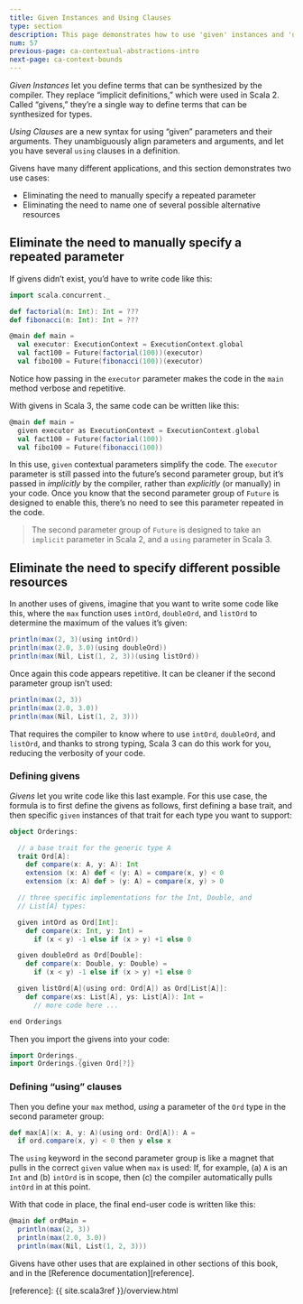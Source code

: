 ```yaml
---
title: Given Instances and Using Clauses
type: section
description: This page demonstrates how to use 'given' instances and 'using' clauses in Scala 3.
num: 57
previous-page: ca-contextual-abstractions-intro
next-page: ca-context-bounds
---
```



*Given Instances* let you define terms that can be synthesized by the compiler. They replace “implicit definitions,” which were used in Scala 2. Called “givens,” they’re a single way to define terms that can be synthesized for types.

*Using Clauses* are a new syntax for using “given” parameters and their arguments. They unambiguously align parameters and arguments, and let you have several `using` clauses in a definition.

Givens have many different applications, and this section demonstrates two use cases:

- Eliminating the need to manually specify a repeated parameter
- Eliminating the need to name one of several possible alternative resources


## Eliminate the need to manually specify a repeated parameter

<!-- https://www.scala-lang.org/2020/11/06/explicit-term-inference-in-scala-3.html -->

If givens didn’t exist, you’d have to write code like this:

```scala
import scala.concurrent._

def factorial(n: Int): Int = ???
def fibonacci(n: Int): Int = ???

@main def main =
  val executor: ExecutionContext = ExecutionContext.global
  val fact100 = Future(factorial(100))(executor)
  val fibo100 = Future(fibonacci(100))(executor)
```

Notice how passing in the `executor` parameter makes the code in the `main` method verbose and repetitive.

With givens in Scala 3, the same code can be written like this:

```scala
@main def main =
  given executor as ExecutionContext = ExecutionContext.global
  val fact100 = Future(factorial(100))
  val fibo100 = Future(fibonacci(100))
```

In this use, `given` contextual parameters simplify the code. The `executor` parameter is still passed into the future’s second parameter group, but it’s passed in *implicitly* by the compiler, rather than *explicitly* (or manually) in your code. Once you know that the second parameter group of `Future` is designed to enable this, there’s no need to see this parameter repeated in the code.

>The second parameter group of `Future` is designed to take an `implicit` parameter in Scala 2, and a `using` parameter in Scala 3.
<!-- TODO: verify that statement -->



## Eliminate the need to specify different possible resources

In another uses of givens, imagine that you want to write some code like this, where the `max` function uses `intOrd`, `doubleOrd`, and `listOrd` to determine the maximum of the values it’s given:

```scala
println(max(2, 3)(using intOrd))
println(max(2.0, 3.0)(using doubleOrd))
println(max(Nil, List(1, 2, 3))(using listOrd))
```

Once again this code appears repetitive. It can be cleaner if the second parameter group isn’t used:

```scala
println(max(2, 3))
println(max(2.0, 3.0))
println(max(Nil, List(1, 2, 3)))
```

That requires the compiler to know where to use `intOrd`, `doubleOrd`, and `listOrd`, and thanks to strong typing, Scala 3 can do this work for you, reducing the verbosity of your code.


### Defining givens

*Givens* let you write code like this last example. For this use case, the formula is to first define the givens as follows, first defining a base trait, and then specific `given` instances of that trait for each type you want to support:

```scala
object Orderings:

  // a base trait for the generic type A
  trait Ord[A]:
    def compare(x: A, y: A): Int
    extension (x: A) def < (y: A) = compare(x, y) < 0
    extension (x: A) def > (y: A) = compare(x, y) > 0

  // three specific implementations for the Int, Double, and
  // List[A] types:

  given intOrd as Ord[Int]:
    def compare(x: Int, y: Int) =
      if (x < y) -1 else if (x > y) +1 else 0

  given doubleOrd as Ord[Double]:
    def compare(x: Double, y: Double) =
      if (x < y) -1 else if (x > y) +1 else 0

  given listOrd[A](using ord: Ord[A]) as Ord[List[A]]:
    def compare(xs: List[A], ys: List[A]): Int =
      // more code here ...

end Orderings
```

Then you import the givens into your code:

```scala
import Orderings._
import Orderings.{given Ord[?]}
```


### Defining “using” clauses

Then you define your `max` method, *using* a parameter of the `Ord` type in the second parameter group:

```scala
def max[A](x: A, y: A)(using ord: Ord[A]): A =
  if ord.compare(x, y) < 0 then y else x
```

The `using` keyword in the second parameter group is like a magnet that pulls in the correct `given` value when `max` is used: If, for example, (a) `A` is an `Int` and (b) `intOrd` is in scope, then (c) the compiler automatically pulls `intOrd` in at this point.

With that code in place, the final end-user code is written like this:

```scala
@main def ordMain =
  println(max(2, 3))
  println(max(2.0, 3.0))
  println(max(Nil, List(1, 2, 3)))
```

Givens have other uses that are explained in other sections of this book, and in the [Reference documentation][reference].



[reference]: {{ site.scala3ref }}/overview.html
